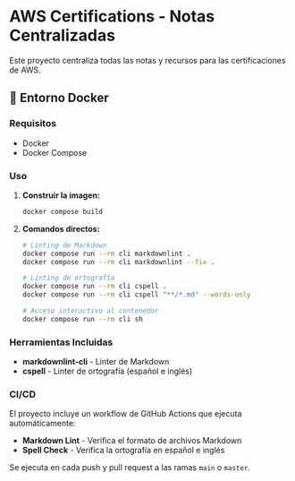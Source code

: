 # AWS Certifications - Notas Centralizadas

Este proyecto centraliza todas las notas y recursos para las certificaciones de AWS.

## 🐳 Entorno Docker

### Requisitos

- Docker
- Docker Compose

### Uso

1. **Construir la imagen:**

   ```bash
   docker compose build
   ```

2. **Comandos directos:**

   ```bash
   # Linting de Markdown
   docker compose run --rm cli markdownlint .
   docker compose run --rm cli markdownlint --fix .

   # Linting de ortografía
   docker compose run --rm cli cspell .
   docker compose run --rm cli cspell "**/*.md" --words-only

   # Acceso interactivo al contenedor
   docker compose run --rm cli sh
   ```

### Herramientas Incluidas

- **markdownlint-cli** - Linter de Markdown
- **cspell** - Linter de ortografía (español e inglés)

### CI/CD

El proyecto incluye un workflow de GitHub Actions que ejecuta automáticamente:

- **Markdown Lint** - Verifica el formato de archivos Markdown
- **Spell Check** - Verifica la ortografía en español e inglés

Se ejecuta en cada push y pull request a las ramas `main` o `master`.
